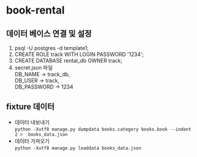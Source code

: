 # book-rental

## 데이터 베이스 연결 및 설정
1. psql -U postgres -d template1;
2. CREATE ROLE track WITH LOGIN PASSWORD '1234';
3. CREATE DATABASE rental_db OWNER track;
4. secret.json 파일 \
DB_NAME -> track_db, \
DB_USER -> track, \
DB_PASSWORD -> 1234

## fixture 데이터 
- 데이터 내보내기 <br>
`python -Xutf8 manage.py dumpdata books.category books.book --indent 2 >  books_data.json`
- 데이터 가져오기 <br>
`python -Xutf8 manage.py loaddata books_data.json`